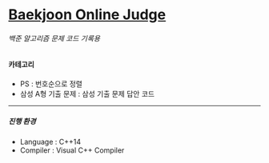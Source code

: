 # [Baekjoon Online Judge](https://www.acmicpc.net/)
###### 백준 알고리즘 문제 코드 기록용
#### 카테고리
* PS : 번호순으로 정렬
* 삼성 A형 기출 문제 : 삼성 기출 문제 답안 코드 
--- 
##### 진행 환경
* Language : C++14
* Compiler : Visual C++ Compiler


